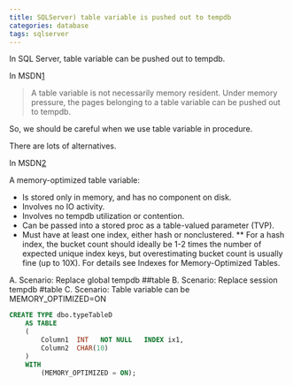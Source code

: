 ```yaml
---
title: SQLServer) table variable is pushed out to tempdb
categories: database
tags: sqlserver
---
```


In SQL Server, table variable can be pushed out to tempdb.

In MSDN[1]

>A table variable is not necessarily memory resident. 
Under memory pressure, the pages belonging to a table variable can be pushed out to tempdb.

So, we should be careful when we use table variable in procedure.

There are lots of alternatives.

In MSDN[2]

A memory-optimized table variable:
* Is stored only in memory, and has no component on disk.
* Involves no IO activity.
* Involves no tempdb utilization or contention.
* Can be passed into a stored proc as a table-valued parameter (TVP).
* Must have at least one index, either hash or nonclustered.
** For a hash index, the bucket count should ideally be 1-2 times the number of expected unique index keys, but overestimating bucket count is usually fine (up to 10X). For details see Indexes for Memory-Optimized Tables.

A. Scenario: Replace global tempdb ##table
B. Scenario: Replace session tempdb #table
C. Scenario: Table variable can be MEMORY_OPTIMIZED=ON
```SQL
CREATE TYPE dbo.typeTableD  
    AS TABLE  
    (  
        Column1  INT   NOT NULL   INDEX ix1,  
        Column2  CHAR(10)  
    )  
    WITH  
        (MEMORY_OPTIMIZED = ON);  
```


[1]: https://docs.microsoft.com/en-us/sql/t-sql/language-elements/declare-local-variable-transact-sql?view=sql-server-2017
[2]: https://docs.microsoft.com/en-us/sql/relational-databases/in-memory-oltp/faster-temp-table-and-table-variable-by-using-memory-optimization?view=sql-server-2017#a-basics-of-memory-optimized-table-variables
